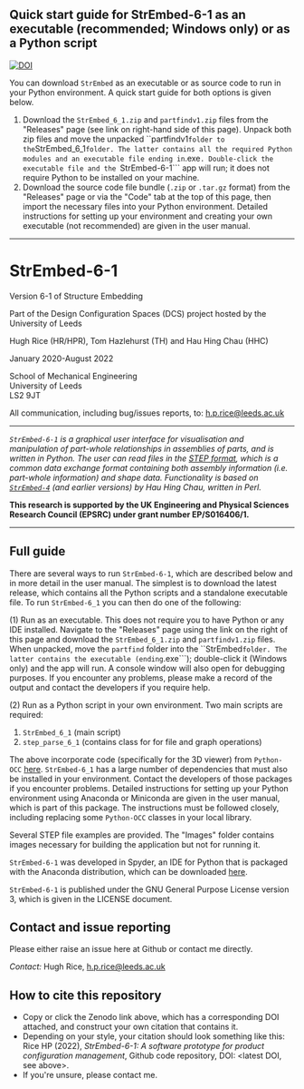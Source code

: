 ## Quick start guide for StrEmbed-6-1 as an executable (recommended; Windows only) or as a Python script

[![DOI](https://zenodo.org/badge/DOI/10.5281/zenodo.6806818.svg)](https://doi.org/10.5281/zenodo.6806818)

You can download ```StrEmbed``` as an executable or as source code to run in your Python environment. A quick start guide for both options is given below.

1. Download the ```StrEmbed_6_1.zip``` and ```partfindv1.zip``` files from the "Releases" page (see link on right-hand side of this page). Unpack both zip files and move the unpacked ``partfindv1``` folder to the ```StrEmbed_6_1``` folder. The latter contains all the required Python modules and an executable file ending in ```.exe```. Double-click the executable file and the ```StrEmbed-6-1``` app will run; it does not require Python to be installed on your machine.
2. Download the source code file bundle (```.zip``` or ```.tar.gz``` format) from the "Releases" page or via the "Code" tab at the top of this page, then import the necessary files into your Python environment. Detailed instructions for setting up your environment and creating your own executable (not recommended) are given in the user manual.

___

# StrEmbed-6-1

Version 6-1 of Structure Embedding

Part of the Design Configuration Spaces (DCS) project hosted by the University of Leeds

Hugh Rice (HR/HPR), Tom Hazlehurst (TH) and Hau Hing Chau (HHC)

January 2020-August 2022

School of Mechanical Engineering  
University of Leeds  
LS2 9JT

All communication, including bug/issues reports, to: h.p.rice@leeds.ac.uk

___

<i> ```StrEmbed-6-1``` is a graphical user interface for visualisation and manipulation of part-whole relationships in assemblies of parts, and is written in Python. The user can read files in the [STEP format](https://en.wikipedia.org/wiki/ISO_10303-21), which is a common data exchange format containing both assembly information (i.e. part-whole information) and shape data. Functionality is based on [```StrEmbed-4```](https://github.com/hhchau/StrEmbed-4) (and earlier versions) by Hau Hing Chau, written in Perl.</i>  

<b>This research is supported by the UK Engineering and Physical Sciences Research Council (EPSRC) under grant number EP/S016406/1.</b>

___

## Full guide

There are several ways to run ```StrEmbed-6-1```, which are described below and in more detail in the user manual. The simplest is to download the latest release, which contains all the Python scripts and a standalone executable file. To run ```StrEmbed-6_1``` you can then do one of the following:

(1) Run as an executable. This does not require you to have Python or any IDE installed. Navigate to the "Releases" page using the link on the right of this page and download the ```StrEmbed_6_1.zip``` and ```partfindv1.zip``` files. When unpacked, move the ```partfind``` folder into the ``StrEmbed``` folder. The latter contains the executable (ending ```.exe```); double-click it (Windows only) and the app will run. A console window will also open for debugging purposes. If you encounter any problems, please make a record of the output and contact the developers if you require help.

(2) Run as a Python script in your own environment. Two main scripts are required:

1. ```StrEmbed_6_1``` (main script)
2. ```step_parse_6_1``` (contains class for for file and graph operations)

The above incorporate code (specifically for the 3D viewer) from ```Python-OCC``` [here](https://github.com/tpaviot/pythonocc-core). ```StrEmbed-6_1``` has a large number of dependencies that must also be installed in your environment. Contact the developers of those packages if you encounter problems. Detailed instructions for setting up your Python environment using Anaconda or Miniconda are given in the user manual, which is part of this package. The instructions must be followed closely, including replacing some ```Python-OCC``` classes in your local library.

Several STEP file examples are provided. The "Images" folder contains images necessary for building the application but not for running it.

```StrEmbed-6-1``` was developed in Spyder, an IDE for Python that is packaged with the Anaconda distribution, which can be downloaded [here](https://www.anaconda.com/distribution/).

```StrEmbed-6-1``` is published under the GNU General Purpose License version 3, which is given in the LICENSE document.

## Contact and issue reporting

Please either raise an issue here at Github or contact me directly.

*Contact:* Hugh Rice, h.p.rice@leeds.ac.uk

## How to cite this repository

- Copy or click the Zenodo link above, which has a corresponding DOI attached, and construct your own citation that contains it.
- Depending on your style, your citation should look something like this: Rice HP (2022), *StrEmbed-6-1: A software prototype for product configuration management*, Github code repository, DOI: <latest DOI, see above>.
- If you're unsure, please contact me.
